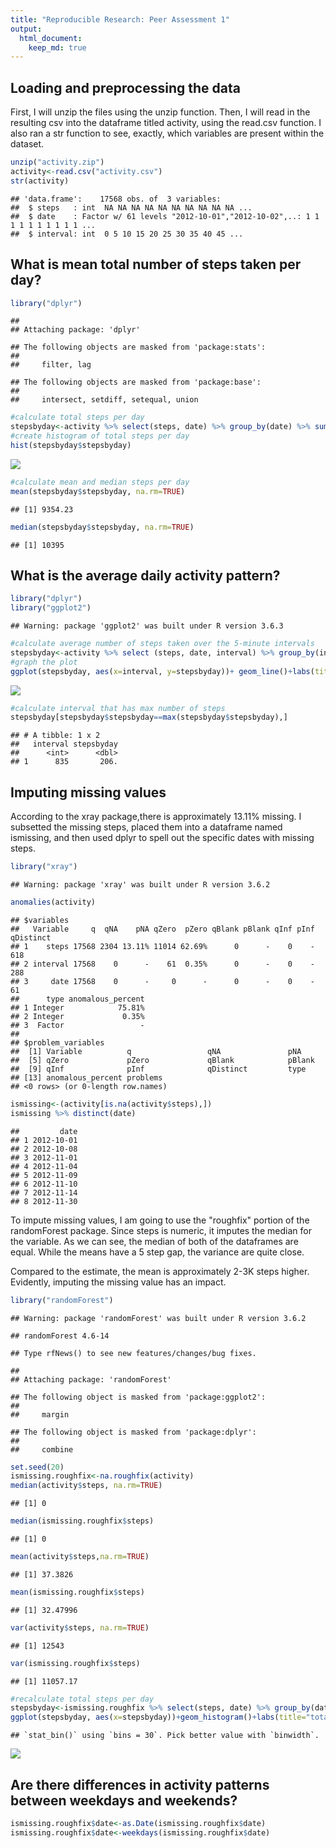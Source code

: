 ```yaml
---
title: "Reproducible Research: Peer Assessment 1"
output: 
  html_document:
    keep_md: true
---
```



## Loading and preprocessing the data
First, I will unzip the files using the unzip function. Then, I will read in the resulting csv into the dataframe titled activity, using the read.csv function.
I also ran a str function to see, exactly, which variables are present within the dataset.

```r
unzip("activity.zip")
activity<-read.csv("activity.csv")
str(activity)
```

```
## 'data.frame':	17568 obs. of  3 variables:
##  $ steps   : int  NA NA NA NA NA NA NA NA NA NA ...
##  $ date    : Factor w/ 61 levels "2012-10-01","2012-10-02",..: 1 1 1 1 1 1 1 1 1 1 ...
##  $ interval: int  0 5 10 15 20 25 30 35 40 45 ...
```


## What is mean total number of steps taken per day?

```r
library("dplyr")
```

```
## 
## Attaching package: 'dplyr'
```

```
## The following objects are masked from 'package:stats':
## 
##     filter, lag
```

```
## The following objects are masked from 'package:base':
## 
##     intersect, setdiff, setequal, union
```

```r
#calculate total steps per day 
stepsbyday<-activity %>% select(steps, date) %>% group_by(date) %>% summarize(stepsbyday=sum(steps, na.rm=TRUE))
#create histogram of total steps per day 
hist(stepsbyday$stepsbyday)
```

![](PA1_template_files/figure-html/mean-1.png)<!-- -->

```r
#calculate mean and median steps per day 
mean(stepsbyday$stepsbyday, na.rm=TRUE)
```

```
## [1] 9354.23
```

```r
median(stepsbyday$stepsbyday, na.rm=TRUE)
```

```
## [1] 10395
```


## What is the average daily activity pattern?

```r
library("dplyr")
library("ggplot2")
```

```
## Warning: package 'ggplot2' was built under R version 3.6.3
```

```r
#calculate average number of steps taken over the 5-minute intervals 
stepsbyday<-activity %>% select (steps, date, interval) %>% group_by(interval) %>% summarize(stepsbyday=mean(steps, na.rm=TRUE))
#graph the plot
ggplot(stepsbyday, aes(x=interval, y=stepsbyday))+ geom_line()+labs(title="avg.steps daily in intervals")
```

![](PA1_template_files/figure-html/average-1.png)<!-- -->

```r
#calculate interval that has max number of steps 
stepsbyday[stepsbyday$stepsbyday==max(stepsbyday$stepsbyday),]
```

```
## # A tibble: 1 x 2
##   interval stepsbyday
##      <int>      <dbl>
## 1      835       206.
```


## Imputing missing values
According to the xray package,there is approximately 13.11% missing. I subsetted the missing steps, placed them into a dataframe named ismissing, and then used dplyr to spell out the specific dates with missing steps. 

```r
library("xray")
```

```
## Warning: package 'xray' was built under R version 3.6.2
```

```r
anomalies(activity)
```

```
## $variables
##   Variable     q  qNA    pNA qZero  pZero qBlank pBlank qInf pInf qDistinct
## 1    steps 17568 2304 13.11% 11014 62.69%      0      -    0    -       618
## 2 interval 17568    0      -    61  0.35%      0      -    0    -       288
## 3     date 17568    0      -     0      -      0      -    0    -        61
##      type anomalous_percent
## 1 Integer            75.81%
## 2 Integer             0.35%
## 3  Factor                 -
## 
## $problem_variables
##  [1] Variable          q                 qNA               pNA              
##  [5] qZero             pZero             qBlank            pBlank           
##  [9] qInf              pInf              qDistinct         type             
## [13] anomalous_percent problems         
## <0 rows> (or 0-length row.names)
```

```r
ismissing<-(activity[is.na(activity$steps),])
ismissing %>% distinct(date)
```

```
##         date
## 1 2012-10-01
## 2 2012-10-08
## 3 2012-11-01
## 4 2012-11-04
## 5 2012-11-09
## 6 2012-11-10
## 7 2012-11-14
## 8 2012-11-30
```
To impute missing values, I am going to use the "roughfix" portion of the randomForest package. Since steps is numeric, it imputes the median for the variable. As we can see, the median of both of the dataframes are equal. While the means have a 5 step gap, the variance are quite close. 

Compared to the estimate, the mean is approximately 2-3K steps higher. Evidently, imputing the missing value has an impact. 


```r
library("randomForest")
```

```
## Warning: package 'randomForest' was built under R version 3.6.2
```

```
## randomForest 4.6-14
```

```
## Type rfNews() to see new features/changes/bug fixes.
```

```
## 
## Attaching package: 'randomForest'
```

```
## The following object is masked from 'package:ggplot2':
## 
##     margin
```

```
## The following object is masked from 'package:dplyr':
## 
##     combine
```

```r
set.seed(20)
ismissing.roughfix<-na.roughfix(activity)
median(activity$steps, na.rm=TRUE)
```

```
## [1] 0
```

```r
median(ismissing.roughfix$steps)
```

```
## [1] 0
```

```r
mean(activity$steps,na.rm=TRUE)
```

```
## [1] 37.3826
```

```r
mean(ismissing.roughfix$steps)
```

```
## [1] 32.47996
```

```r
var(activity$steps, na.rm=TRUE)
```

```
## [1] 12543
```

```r
var(ismissing.roughfix$steps)
```

```
## [1] 11057.17
```


```r
#recalculate total steps per day 
stepsbyday<-ismissing.roughfix %>% select(steps, date) %>% group_by(date) %>% summarize(stepsbyday=sum(steps, na.rm=TRUE))
ggplot(stepsbyday, aes(x=stepsbyday))+geom_histogram()+labs(title="total steps")
```

```
## `stat_bin()` using `bins = 30`. Pick better value with `binwidth`.
```

![](PA1_template_files/figure-html/histogram-1.png)<!-- -->
## Are there differences in activity patterns between weekdays and weekends?


```r
ismissing.roughfix$date<-as.Date(ismissing.roughfix$date)
ismissing.roughfix$date<-weekdays(ismissing.roughfix$date)
```
